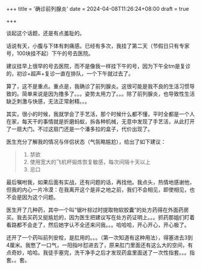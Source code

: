 +++
title = '确诊前列腺炎'
date = 2024-04-08T11:26:24+08:00
draft = true

+++

谈起这个话题，还是有点羞耻的。

话说有天，小腹与下体有刺痛感。已经有多次，我挂了第二天（节假日只有专家号，100块挂不起）下午的号去医院。

建议挂早上很早的号去医院，而不是像我一样挂下午的号，因为下午全tm是复诊的，初诊+超声+复诊一直在排队，一个下午就过去了。

算了，这不是重点。重点是，我确诊了前列腺炎。这很可能是我不良的生活习惯导致的。简单来说是因为撸多了。。。姿势太用力了。。。除了前列腺炎，也导致性生活缺乏刺激与快感，无法正常射精。。。

其实，很小的时候，我就学会了手艺活，那个时候什么都不懂，平时全都是一个人在家，每天干的事情就是折磨蚂蚁，拆各种机械，无意中发现了手艺活，从此打开了一扇大门。不过这扇门还是一个潘多拉的盒子，代价出现了。

医生充分了解我的情况与伴侣状态（气氛略尴尬），给出了如下建议：

> 1. 禁欲
> 2. 使用宽大的飞机杯锻炼恢复敏感，每次间隔十天以上
> 3. 忌口



最后嘱咐我，如果后面有实战，还有问题的话，再找他。我点头，热情地感谢他，但我的内心一片冷漠：在我离开这个是非之地之前，我们不会相见，即使相见，也不会是因为这个问题。

医生开了几种药，其中一个叫“锯叶棕过时提取物软胶囊”的处方药得在外面药房买。我去买药又挺尴尬的，因为医生把建议写在处方药证明上。。。抓药那姐们盯着看路都不会走了，然后她字认不全还来问我。。。哈哈哈，开心开心，开心极了。

还开了一个药叫前列安栓，是肛用的。。。（第一次知道有这种用法），得塞进去3到4厘米。我憋了一口气，一阳指咔怼进去了，原来肛门里面还有这么大的空间，有点奇妙，哈哈。我徒手塞完，洗干净手之后才发现药盒里面送了一次性指套。。。指套。。套。
